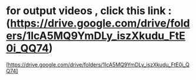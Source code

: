 # for output videos , click this link : (https://drive.google.com/drive/folders/1IcA5MQ9YmDLy_iszXkudu_FtE0i_QQ74)
[https://drive.google.com/drive/folders/1IcA5MQ9YmDLy_iszXkudu_FtE0i_QQ74]
